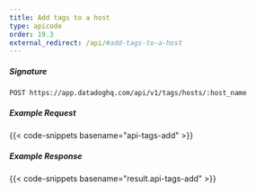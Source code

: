 ```yaml
---
title: Add tags to a host
type: apicode
order: 19.3
external_redirect: /api/#add-tags-to-a-host
---
```


##### Signature
`POST https://app.datadoghq.com/api/v1/tags/hosts/:host_name`
##### Example Request
{{< code-snippets basename="api-tags-add" >}}
##### Example Response
{{< code-snippets basename="result.api-tags-add" >}}